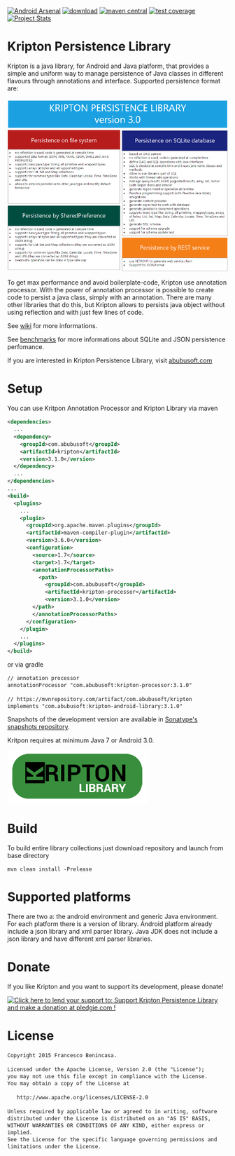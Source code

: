 [![Android Arsenal](https://img.shields.io/badge/Android%20Arsenal-Kripton%20Persistence%20Library-orange.svg?style=flat)](https://android-arsenal.com/details/1/5149)
[![download](https://api.bintray.com/packages/xcesco/kripton/kripton-android-library/images/download.svg)](https://bintray.com/xcesco/kripton/kripton-android-library/_latestVersion)
[![maven central](https://maven-badges.herokuapp.com/maven-central/com.abubusoft/kripton/badge.svg)](https://maven-badges.herokuapp.com/maven-central/com.abubusoft/kripton)
[![test coverage](https://img.shields.io/codecov/c/github/xcesco/kripton/master.svg?style=flat-square)](https://codecov.io/gh/xcesco/kripton?branch=master)
[![Project Stats](https://www.openhub.net/p/kripton-persistence-library/widgets/project_thin_badge.gif)](https://www.openhub.net/p/kripton-persistence-library)

# Kripton Persistence Library
Kripton is a java library, for Android and Java platform, that provides a simple and uniform way to manage persistence of Java classes in different flavours through annotations and interface. Supported persistence format are:

<img src="https://github.com/xcesco/wikis/blob/master/kripton/overview3.0.png">

To get max performance and avoid boilerplate-code, Kripton use annotation processor. With the power of annotation processor is possible to create code to persist a java class, simply with an annotation. There are many other libraries that do this, but Kripton allows to persists java object without using reflection and with just few lines of code.

See [wiki](https://github.com/xcesco/kripton/wiki) for more informations.

See [benchmarks](https://github.com/xcesco/kripton/wiki/Performance) for more informations about SQLite and JSON persistence perfomance.

If you are interested in Kripton Persistence Library, visit [abubusoft.com](http://www.abubusoft.com/wp/)

# Setup
You can use Kritpon Annotation Processor and Kripton Library via maven

```xml
<dependencies>
  ...    
  <dependency>
    <groupId>com.abubusoft</groupId>
    <artifactId>kripton</artifactId>
    <version>3.1.0</version>
  </dependency>
  ...
</dependencies>
...		
<build> 
  <plugins>
    ...
    <plugin>
      <groupId>org.apache.maven.plugins</groupId>
	  <artifactId>maven-compiler-plugin</artifactId>
      <version>3.6.0</version>
	  <configuration>
	    <source>1.7</source>
		<target>1.7</target>
		<annotationProcessorPaths>
		  <path>
		    <groupId>com.abubusoft</groupId>
		    <artifactId>kripton-processor</artifactId>
		    <version>3.1.0</version>
		</path>
	    </annotationProcessorPaths>
	  </configuration>
    </plugin>
    ...
  </plugins>
</build>
```

or via gradle

```
// annotation processor
annotationProcessor "com.abubusoft:kripton-processor:3.1.0"

// https://mvnrepository.com/artifact/com.abubusoft/kripton
implements "com.abubusoft:kripton-android-library:3.1.0"
```

Snapshots of the development version are available in [Sonatype's snapshots repository](https://oss.sonatype.org/content/repositories/snapshots/com/abubusoft/).

Kritpon requires at minimum Java 7 or Android 3.0.

![logo](https://github.com/xcesco/wikis/blob/master/kripton/logo320_120.png)


# Build
To build entire library collections just download repository and launch from base directory 

```
mvn clean install -Prelease
```

# Supported platforms
There are two  a: the android environment and generic Java environment. For each platform there is a version of library. Android platform already include a json library and xml parser library. Java JDK does not include a json library and have different xml parser libraries.

# Donate
If you like Kripton and you want to support its development, please donate!

<a href='https://pledgie.com/campaigns/33279'><img alt='Click here to lend your support to: Support Kripton Persistence Library and make a donation at pledgie.com !' src='https://pledgie.com/campaigns/33279.png?skin_name=chrome' border='0' ></a>

# License

```
Copyright 2015 Francesco Benincasa.

Licensed under the Apache License, Version 2.0 (the "License");
you may not use this file except in compliance with the License.
You may obtain a copy of the License at

   http://www.apache.org/licenses/LICENSE-2.0

Unless required by applicable law or agreed to in writing, software
distributed under the License is distributed on an "AS IS" BASIS,
WITHOUT WARRANTIES OR CONDITIONS OF ANY KIND, either express or implied.
See the License for the specific language governing permissions and
limitations under the License.
```
